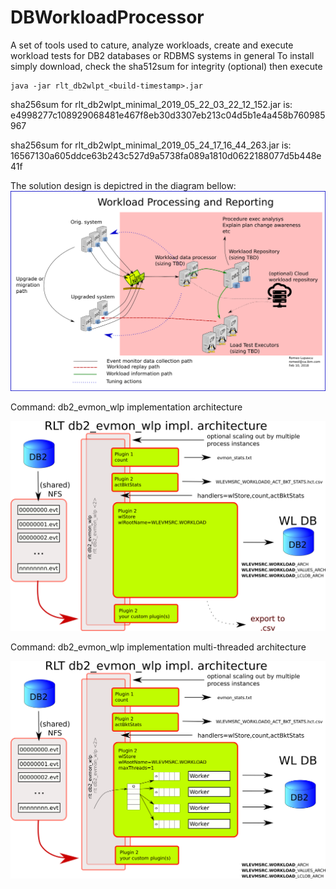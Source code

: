 # DBWorkloadProcessor
A set of tools used to cature, analyze workloads, create and execute workload tests for DB2 databases or RDBMS systems in general
To install simply download, check the sha512sum for integrity (optional) then execute
```shell
java -jar rlt_db2wlpt_<build-timestamp>.jar
```
sha256sum for rlt_db2wlpt_minimal_2019_05_22_03_22_12_152.jar is: e4998277c108929068481e467f8eb30d3307eb213c04d5b1e4a458b760985967

sha256sum for rlt_db2wlpt_minimal_2019_05_24_17_16_44_263.jar is: 16567130a605ddce63b243c527d9a5738fa089a1810d0622188077d5b448e41f

The solution design is depictred in the diagram bellow:
![Design](workload_processing_system_design.png)

Command: db2_evmon_wlp implementation architecture

![db2_evmon_wlp implementation architecture](db2_evmon_etl_architecture.png)


Command: db2_evmon_wlp implementation multi-threaded architecture

![db2_evmon_wlp implementation MT architecture](db2_evmon_etl_architecture_MT_insert.png)
